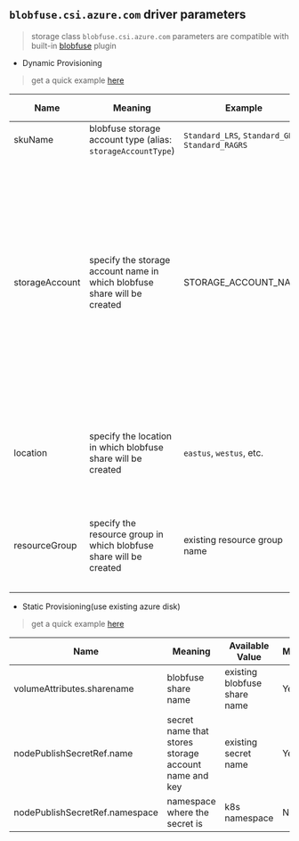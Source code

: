 ## `blobfuse.csi.azure.com` driver parameters
 > storage class `blobfuse.csi.azure.com` parameters are compatible with built-in [blobfuse](https://kubernetes.io/docs/concepts/storage/volumes/#blobfuse) plugin

 - Dynamic Provisioning
  > get a quick example [here](../deploy/example/storageclass-blobfuse-csi.yaml)

Name | Meaning | Example | Mandatory | Default value 
--- | --- | --- | --- | ---
skuName | blobfuse storage account type (alias: `storageAccountType`) | `Standard_LRS`, `Standard_GRS`, `Standard_RAGRS` | No | `Standard_LRS`
storageAccount | specify the storage account name in which blobfuse share will be created | STORAGE_ACCOUNT_NAME | No | if empty, driver will find a suitable storage account that matches `skuName` in the same resource group; if a storage account name is provided, it means that storage account must exist otherwise there would be error
location | specify the location in which blobfuse share will be created | `eastus`, `westus`, etc. | No | if empty, driver will use the same location name as current k8s cluster
resourceGroup | specify the resource group in which blobfuse share will be created | existing resource group name | No | if empty, driver will use the same resource group name as current k8s cluster

 - Static Provisioning(use existing azure disk)
  > get a quick example [here](../deploy/example/pv-blobfuse-csi.yaml)

Name | Meaning | Available Value | Mandatory | Default value
--- | --- | --- | --- | ---
volumeAttributes.sharename | blobfuse share name | existing blobfuse share name | Yes |
nodePublishSecretRef.name | secret name that stores storage account name and key | existing secret name |  Yes  | 
nodePublishSecretRef.namespace | namespace where the secret is | k8s namespace  |  No  | `default`
